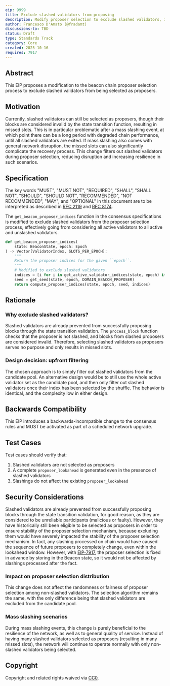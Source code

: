 ```yaml
---
eip: 9999
title: Exclude slashed validators from proposing
description: Modify proposer selection to exclude slashed validators, improving network resilience and performance after mass slashings
author: Francesco D'Amato (@fradamt)
discussions-to: TBD
status: Draft
type: Standards Track
category: Core
created: 2025-10-16
requires: 7917
---
```


## Abstract

This EIP proposes a modification to the beacon chain proposer selection process to exclude slashed validators from being selected as proposers. 

## Motivation

Currently, slashed validators can still be selected as proposers, though their blocks are considered invalid by the state transition function, resulting in missed slots. This is in particular problematic after a mass slashing event, at which point there can be a long period with degraded chain performance, until all slashed validators are exited. If mass slashing also comes with general network disruption, the missed slots can also significantly complicate the recovery process. This change filters out slashed validators during proposer selection, reducing disruption and increasing resilience in such scenarios.

## Specification

The key words "MUST", "MUST NOT", "REQUIRED", "SHALL", "SHALL NOT", "SHOULD", "SHOULD NOT", "RECOMMENDED", "NOT RECOMMENDED", "MAY", and "OPTIONAL" in this document are to be interpreted as described in [RFC 2119](https://www.rfc-editor.org/rfc/rfc2119) and [RFC 8174](https://www.rfc-editor.org/rfc/rfc8174).

The `get_beacon_proposer_indices` function in the consensus specifications is modified to exclude slashed validators from the proposer selection process, effectively going from considering all
active validators to all active and unslashed validators. 

```python
def get_beacon_proposer_indices(
    state: BeaconState, epoch: Epoch
) -> Vector[ValidatorIndex, SLOTS_PER_EPOCH]:
    """
    Return the proposer indices for the given ``epoch``.
    """
    # Modified to exclude slashed validators
    indices = [i for i in get_active_validator_indices(state, epoch) if not state.validators[i].slashed]
    seed = get_seed(state, epoch, DOMAIN_BEACON_PROPOSER)
    return compute_proposer_indices(state, epoch, seed, indices)
```

## Rationale

### Why exclude slashed validators?

Slashed validators are already prevented from successfully proposing blocks through the state transition validation. The `process_block` function checks that the proposer is not slashed, and blocks from slashed proposers are considered invalid. Therefore, selecting slashed validators as proposers serves no purpose and only results in missed slots.

### Design decision: upfront filtering

The chosen approach is to simply filter out slashed validators from the candidate pool. An alternative design would be to still use the whole active validator set as the candidate pool, and then only filter out slashed validators once their index has been selected by the shuffle. The behavior is identical, and the complexity low in either design.

## Backwards Compatibility

This EIP introduces a backwards-incompatible change to the consensus rules and MUST be activated as part of a scheduled network upgrade.

## Test Cases

Test cases should verify that:

1. Slashed validators are not selected as proposers
2. A complete `proposer_lookahead` is generated even in the presence of slashed validators
3. Slashings do not affect the existing `proposer_lookahead`

## Security Considerations

Slashed validators are already prevented from successfully proposing blocks through the state transition validation, for good reason, as they are considered to be unreliable participants (malicious or faulty). However, they have historically still been eligible to be selected as proposers in order to ensure stability of the proposer selection mechanism, because excluding them would have severely impacted the stability of the proposer selection mechanism. In fact, any slashing processed on chain would have caused the sequence of future proposers to completely change, even within the lookahead window. However, with [EIP-7917](./eip-7917.md), the proposer selection is fixed in advance by storing in the Beacon state, so it would not be affected by slashings processed after the fact.

### Impact on proposer selection distribution

This change does not affect the randomness or fairness of proposer selection among non-slashed validators. The selection algorithm remains the same, with the only difference being that slashed validators are excluded from the candidate pool.

### Mass slashing scenarios

During mass slashing events, this change is purely beneficial to the resilience of the network, as well as to general quality of service. Instead of having many slashed validators selected as proposers (resulting in many missed slots), the network will continue to operate normally with only non-slashed validators being selected.

## Copyright

Copyright and related rights waived via [CC0](../LICENSE.md).

